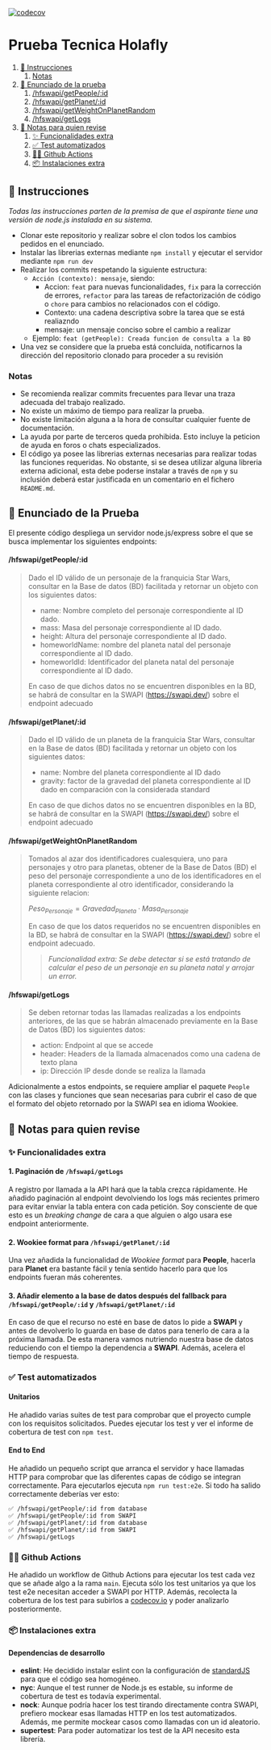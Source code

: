 [![codecov](https://codecov.io/gh/ulisesantana/PruebaTecnica/graph/badge.svg?token=C5KVkQmyAF)](https://codecov.io/gh/ulisesantana/PruebaTecnica)

# Prueba Tecnica Holafly

1. [📄 Instrucciones](#-instrucciones)
   1. [Notas](#notas)
1. [📄 Enunciado de la prueba](#-enunciado-de-la-prueba)
   1. [/hfswapi/getPeople/:id](#hfswapigetpeopleid)
   1. [/hfswapi/getPlanet/:id](#hfswapigetplanetid)
   1. [/hfswapi/getWeightOnPlanetRandom](#hfswapigetweightonplanetrandom)
   1. [/hfswapi/getLogs](#hfswapigetlogs)
1. [📝 Notas para quien revise](#-notas-para-quien-revise)
   1. [✨ Funcionalidades extra](#-funcionalidades-extra)
   1. [✅ Test automatizados](#-test-automatizados)
   1. [👷‍♂️ Github Actions](#-github-actions)
   1. [📦 Instalaciones extra](#-instalaciones-extra)

## 📄 Instrucciones

_Todas las instrucciones parten de la premisa de que el aspirante tiene una versión de node.js instalada en su sistema._

- Clonar este repositorio y realizar sobre el clon todos los cambios pedidos en el enunciado.
- Instalar las librerias externas mediante `npm install` y ejecutar el servidor mediante `npm run dev`
- Realizar los commits respetando la siguiente estructura: 
    - `Acción (contexto): mensaje`, siendo: 
        - Accion: `feat` para nuevas funcionalidades, `fix` para la corrección de errores, `refactor` para las tareas de refactorización de código o `chore` para cambios no relacionados con el código.
        - Contexto: una cadena descriptiva sobre la tarea que se está realiazndo
        - mensaje: un mensaje conciso sobre el cambio a realizar
    - Ejemplo: `feat (getPeople): Creada funcion de consulta a la BD` 
- Una vez se considere que la prueba está concluida, notificarnos la dirección del repositorio clonado para proceder a su revisión

### Notas
- Se recomienda realizar commits frecuentes para llevar una traza adecuada del trabajo realizado.
- No existe un máximo de tiempo para realizar la prueba.
- No existe limitación alguna a la hora de consultar cualquier fuente de documentación.
- La ayuda por parte de terceros queda prohibida. Esto incluye la peticion de ayuda en foros o chats especializados.
- El código ya posee las librerias externas necesarias para realizar todas las funciones requeridas. No obstante, si se desea utilizar alguna libreria externa adicional, esta debe poderse instalar a través de `npm` y su inclusión deberá estar justificada en un comentario en el fichero `README.md`.


## 📄 Enunciado de la Prueba
El presente código despliega un servidor node.js/express sobre el que se busca implementar los siguientes endpoints:


#### /hfswapi/getPeople/:id

> Dado el ID válido de un personaje de la franquicia Star Wars, consultar en la Base de datos (BD) facilitada y retornar un objeto con los siguientes datos: 
> - name: Nombre completo del personaje correspondiente al ID dado. 
> - mass: Masa del personaje correspondiente al ID dado.
> - height: Altura del personaje correspondiente al ID dado.
> - homeworldName: nombre del planeta natal del personaje correspondiente al ID dado.
> - homeworldId: Identificador del planeta natal del personaje correspondiente al ID dado.
>
> En caso de que dichos datos no se encuentren disponibles en la BD, se habrá de consultar en la SWAPI (https://swapi.dev/) sobre el endpoint adecuado


#### /hfswapi/getPlanet/:id

> Dado el ID válido de un planeta de la franquicia Star Wars, consultar en la Base de datos (BD) facilitada y retornar un objeto con los siguientes datos:
> - name: Nombre del planeta correspondiente al ID dado
> - gravity: factor de la gravedad del planeta correspondiente al ID dado en comparación con la considerada standard
>
> En caso de que dichos datos no se encuentren disponibles en la BD, se habrá de consultar en la SWAPI (https://swapi.dev/) sobre el endpoint adecuado


#### /hfswapi/getWeightOnPlanetRandom

> Tomados al azar dos identificadores cualesquiera, uno para personajes y otro para planetas, obtener de la Base de Datos (BD) el peso del personaje correspondiente a uno de los identificadores en el planeta correspondiente al otro identificador, considerando la siguiente relacion: 
> 
> $Peso_{Personaje} = Gravedad_{Planeta} · Masa_{Personaje}$
> 
> En caso de que los datos requeridos no se encuentren disponibles en la BD, se habrá de consultar en la SWAPI (https://swapi.dev/) sobre el endpoint adecuado.
>
> > _Funcionalidad extra:_ 
> > _Se debe detectar si se está tratando de calcular el peso de un personaje en su planeta natal y arrojar un error._

#### /hfswapi/getLogs

> Se deben retornar todas las llamadas realizadas a los endpoints anteriores, de las que se habrán almacenado previamente en la Base de Datos (BD) los siguientes datos: 
> - action: Endpoint al que se accede
> - header: Headers de la llamada almacenados como una cadena de texto plana
> - ip: Dirección IP desde donde se realiza la llamada


Adicionalmente a estos endpoints, se requiere ampliar el paquete `People` con las clases y funciones que sean necesarias para cubrir el caso de que el formato del objeto retornado por la SWAPI sea en idioma Wookiee.

## 📝 Notas para quien revise
### ✨ Funcionalidades extra
#### 1. Paginación de `/hfswapi/getLogs`
A registro por llamada a la API hará que la tabla crezca rápidamente. He añadido paginación al endpoint devolviendo los logs más recientes primero para evitar enviar la tabla entera con cada petición. Soy consciente de que esto es un *breaking change* de cara a que alguien o algo usara ese endpoint anteriormente.

#### 2. Wookiee format para `/hfswapi/getPlanet/:id`
Una vez añadida la funcionalidad de *Wookiee format* para **People**, hacerla para **Planet** era bastante fácil y tenía sentido hacerlo para que los endpoints fueran más coherentes.

#### 3. Añadir elemento a la base de datos después del fallback para `/hfswapi/getPeople/:id` y `/hfswapi/getPlanet/:id`
En caso de que el recurso no esté en base de datos lo pide a **SWAPI** y antes de devolverlo lo guarda en base de datos para tenerlo de cara a la próxima llamada. De esta manera vamos nutriendo nuestra base de datos reduciendo con el tiempo la dependencia a **SWAPI**. Además, acelera el tiempo de respuesta.

### ✅ Test automatizados
#### Unitarios
He añadido varias suites de test para comprobar que el proyecto cumple con los requisitos solicitados. Puedes ejecutar los test y ver el informe de cobertura de test con `npm test`.

#### End to End
He añadido un pequeño script que arranca el servidor y hace llamadas HTTP para comprobar que las diferentes capas de código se integran correctamente. Para ejecutarlos ejecuta `npm run test:e2e`. Si todo ha salido correctamente deberías ver esto:
```shell
✅ /hfswapi/getPeople/:id from database
✅ /hfswapi/getPeople/:id from SWAPI
✅ /hfswapi/getPlanet/:id from database
✅ /hfswapi/getPlanet/:id from SWAPI
✅ /hfswapi/getLogs
```

### 👷‍♂️ Github Actions
He añadido un workflow de Github Actions para ejecutar los test cada vez que se añade algo a la rama `main`. Ejecuta sólo los test unitarios ya que los test e2e necesitan acceder a SWAPI por HTTP. Además, recolecta la cobertura de los test para subirlos a [codecov.io](https://app.codecov.io/gh/ulisesantana/PruebaTecnica) y poder analizarlo posteriormente.

### 📦 Instalaciones extra
#### Dependencias de desarrollo
- **eslint**: He decidido instalar eslint con la configuración de [standardJS](https://standardjs.com) para que el código sea homogéneo.
- **nyc**: Aunque el test runner de Node.js es estable, su informe de cobertura de test es todavía experimental.
- **nock**: Aunque podría hacer los test tirando directamente contra SWAPI, prefiero mockear esas llamadas HTTP en los test automatizados. Además, me permite mockear casos como llamadas con un id aleatorio.
- **supertest**: Para poder automatizar los test de la API necesito esta librería.
